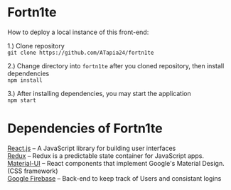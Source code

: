 # Fortn1te
How to deploy a local instance of this front-end:
  
1.) Clone repository  
`git clone https://github.com/ATapia24/fortn1te`  
  
2.) Change directory into `fortn1te` after you cloned repository, then install dependencies  
`npm install`  
 
3.) After installing dependencies, you may start the application  
`npm start`  

# Dependencies of Fortn1te  
  
[React.js](https://reactjs.org/) – A JavaScript library for building user interfaces  
[Redux](https://redux.js.org/) – Redux is a predictable state container for JavaScript apps.  
[Material-UI](https://material-ui.com/) – React components that implement Google's Material Design. (CSS framework)  
[Google Firebase](https://firebase.google.com/) – Back-end to keep track of Users and consistant logins